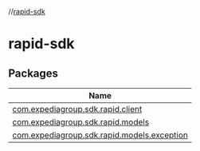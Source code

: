 //[rapid-sdk](index.md)

# rapid-sdk

## Packages

| Name |
|---|
| [com.expediagroup.sdk.rapid.client](rapid-sdk/com.expediagroup.sdk.rapid.client/index.md) |
| [com.expediagroup.sdk.rapid.models](rapid-sdk/com.expediagroup.sdk.rapid.models/index.md) |
| [com.expediagroup.sdk.rapid.models.exception](rapid-sdk/com.expediagroup.sdk.rapid.models.exception/index.md) |
